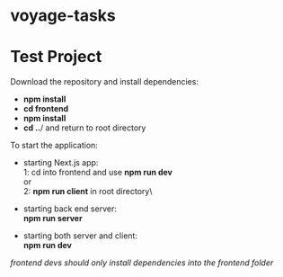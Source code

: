# voyage-tasks

<!-- Your project's `readme` is as important to success as your code. For
this reason you should put as much care into its creation and maintenance
as you would any other component of the application. -->

<!-- If you are unsure of what should go into the `readme` let this article,
written by an experienced Chingu, be your starting point -
[Keys to a well written README](https://tinyurl.com/yk3wubft). -->

<!-- And before we go there's "one more thing"! Once you decide what to include
in your `readme` feel free to replace the text we've provided here. -->

<!-- > Own it & Make it your Own! -->

# Test Project

Download the repository and install dependencies:

- **npm install**
- **cd frontend**
- **npm install**
- **cd ..**/
  and return to root directory

To start the application:

- starting Next.js app:\
  1: cd into frontend and use **npm run dev**\
  or\
  2: **npm run client** in root directory\

- starting back end server:\
  **npm run server**

- starting both server and client:\
  **npm run dev**

_frontend devs should only install dependencies into the frontend folder_
